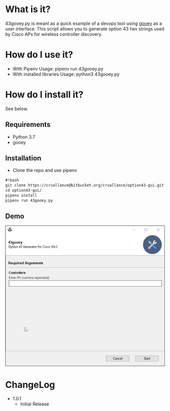 # What is it?
43gooey.py is meant as a quick example of a devops tool using [gooey](https://github.com/chriskiehl/Gooey) as a user interface.  This script allows you to generate option 43 hex strings used by Cisco APs for wireless controller discovery.

# How do I use it?
* With Pipenv
    Usage: pipenv run 43gooey.py
* With installed libraries
    Usage: python3 43gooey.py

# How do I install it?
See below.

## Requirements

* Python 3.7
* gooey
 

## Installation
* Clone the repo and use pipenv
```
#!bash
git clone https://crvallance@bitbucket.org/crvallance/option43-gui.git
cd option43-gui/
pipenv install
pipenv run 43gooey.py
```

## Demo
![](images/43gooey.gif)

# ChangeLog

* 1.0.1
	* Initial Release